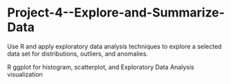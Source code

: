 # Project-4--Explore-and-Summarize-Data

Use R and apply exploratory data analysis techniques to explore a selected data set for distributions, outliers, and anomalies.

R
ggplot for histogram, scatterplot, and 
Exploratory Data Analysis
visualization
